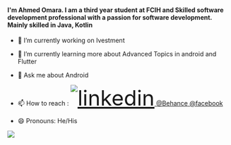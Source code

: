 #### I'm Ahmed Omara. I am a third year student at FCIH and Skilled software development professional with a passion for software development. Mainly skilled in Java, Kotlin




- 🔭 I’m currently working on Ivestment
- 🌱 I’m currently learning more about Advanced Topics in android and Flutter
- 💬 Ask me about Android 
- 📫 How to reach : <a href="https://www.linkedin.com/in/ahmed-omara-546955187/" rel="nofollow noreferrer">
    <img src="https://i.stack.imgur.com/gVE0j.png" style="font-size:48px" alt="linkedin"> 
  </a> 
   <a href="https://www.behance.net/ahmedomara2" rel="nofollow noreferrer">
    <g>@Behance</g>
  </a>
   <a href="https://www.facebook.com/profile.php?id=100006376351818" rel="nofollow noreferrer">
    <g>@facebook</g>
  </a>
  
  
- 😄 Pronouns: He/His




<img src="https://github-readme-stats.vercel.app/api?username=AhmedOmara14&&show_icons=true&title_color=ffffff&icon_color=bb2acf&text_color=daf7dc&bg_color=000" />

